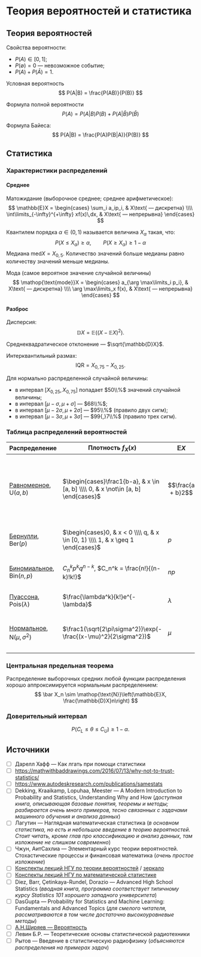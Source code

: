 # Теория вероятностей и статистика

## Теория вероятностей

Свойства вероятности:
- $P(A) \in [0, 1]$;
- $P(\emptyset) = 0$ — невозможное событие;
- $P(A) + P(\bar A) = 1$.

Условная вероятность
$$
  P(A|B) = \frac{P(AB)}{P(B)}
$$

Формула полной вероятности
$$
  P(A) = P(A|B)P(B) + P(A|\bar B)P(\bar B)
$$

Формула Байеса:
$$
  P(A|B) = \frac{P(A)P(B|A)}{P(B)}
$$


## Статистика

### Характеристики распределений

#### Среднее

Матожидание (выборочное среднее; среднее арифметическое):
$$
  \mathbb{E}X =
  \begin{cases}
    \sum_i a_ip_i, & X\text{ — дискретна} \\\\
    \int\limits_{-\infty}^{+\infty} xf(x)\,dx, & X\text{ — непрерывна}
  \end{cases}
$$

Квантилем порядка $\alpha \in (0, 1)$ называется величина $X_{\alpha}$ такая, что:
$$
  P(X\leq X_{\alpha}) \geq \alpha, \qquad
  P(X\geq X_{\alpha}) \geq 1 - \alpha
$$
Медиана $\mathop{\text{med}}X = X_{0{,}5}$.
Количество значений больше медианы равно количеству значений меньше медианы.

Мода (самое вероятное значение случайной величины)
$$
  \mathop{\text{mode}}X =
  \begin{cases}
    a_{\arg \max\limits_i p_i}, & X\text{ — дискретна} \\\\
    \arg \max\limits_x f(x), & X\text{ — непрерывна}
  \end{cases}
$$

#### Разброс

Дисперсия:
$$
  \mathbb{D}X = \mathbb{E}\left((X - \mathbb{E}X)^2\right).
$$

Среднеквадратическое отклонение — $\sqrt{\mathbb{D}X}$.

Интерквантильный размах:
$$
  \text{IQR} = X_{0{,}75} - X_{0{,}25}.
$$

Для нормально распределенной случайной величины:
- в интервал $[X_{0{,}25}, X_{0{,}75}]$ попадает $50\\%$ значений случайной величины;
- в интервал $[\mu-\sigma, \mu+\sigma]$ — $68\\%$;
- в интервал $[\mu-2\sigma, \mu+2\sigma]$ — $95\\%$ (правило двух сигм);
- в интервал $[\mu-3\sigma, \mu+3\sigma]$ — $99{,}7\\%$ (правило трех сигм).

### Таблица распределений вероятностей

Распределение | Плотность $f_X(x)$ | $\mathbb{E}X$ | $\mathbb{D}X$ | Пример
------------- | ------------------ | ------------- | ------------- | ------
[Равномерное](https://ru.wikipedia.org/wiki/Непрерывное_равномерное_распределение), $\mathop{\text{U}}(a, b)$ | $\begin{cases}\frac1{b-a}, & x \in [a, b] \\\\ 0, & x \not\in [a, b] \end{cases}$ | $$\frac{a + b}2$$ | $$\frac{(b - a)^2}{12}$$ | Красный свет на светофоре будет гореть в течение промежутка времени от $0$ до $30$ секунд с равной вероятностью
[Бернулли](https://ru.wikipedia.org/wiki/Распределение_Бернулли), $\mathop{\text{Ber}}(p)$ | $\begin{cases}0, & x < 0 \\\\ q, & x \in [0, 1) \\\\ 1, & x \geq 1 \end{cases}$ | $p$ | $pq$ | Выпадение орла при подбрасывании монетки
[Биномиальное](https://ru.wikipedia.org/wiki/Биномиальное_распределение), $\mathop{\text{Bin}}(n, p)$ | $C_n^kp^kq^{n-k}$, $C_n^k = \frac{n!}{(n-k)!k!}$ | $np$ | $npq$ | Попадание в баскетбольное кольцо $k$ раз из $n$
[Пуассона](https://ru.wikipedia.org/wiki/Распределение_Пуассона), $\mathop{\text{Pois}}(\lambda)$ | $\frac{\lambda^k}{k!}e^{-\lambda}$ | $\lambda$ | $\lambda$ | В булке находится $k$ изюминок
[Нормальное](https://ru.wikipedia.org/wiki/Нормальное_распределение), $\mathop{\text{N}}(\mu, \sigma^2)$ | $\frac1{\sqrt{2\pi\sigma^2}}\exp(-\frac{(x-\mu)^2}{2\sigma^2})$ | $\mu$ | $\sigma^2$ | Время прихода на работу (примерно одинаково, но варьируется)

### Центральная предельная теорема

Распределение выборочных средних любой функции распределения хорошо аппроксимируется нормальным распределением:
$$
  \bar X_n \sim \mathop{\text{N}}\left(\mathbb{E}X, \frac{\mathbb{D}X}n\right)
$$

### Доверительный интервал
$$
  P(C_L \leq \theta \leq C_U) \geq 1 -\alpha.
$$


## Источники
- [ ] Дарелл Хафф — Как лгать при помощи статистики
- [ ] https://mathwithbaddrawings.com/2016/07/13/why-not-to-trust-statistics/
- [ ] https://www.autodeskresearch.com/publications/samestats
- [ ] Dekking, Kraaikamp, Lopuhaa, Meester — A Modern Introduction to Probability and Statistics, Understanding Why and How (_доступная книга, описывающая базовые понятия, теоремы и методы; разбирается очень много примеров, тесно связанных с задачами машинного обучения и анализа данных_)
- [ ] Лагутин — Наглядная математическая статистика (_в основном статистика, но есть и небольшое введение в теорию вероятностей. Стоит читать, кроме глав про классификацию и анализ данных, там изложение не слишком современно_)
- [ ] Чжун, АитСахлиа — Элементарный курс теории вероятностей. Стохастические процессы и финансовая математика (_очень простое изложение_)
- [ ] [Конспекты лекций НГУ по теории вероятностей](http://www.nsu.ru/mmf/tvims/chernova/tv/tv_nsu07.pdf) / [зеркало](http://pythagoras.ucoz.ru/Bibliography/LecturesChernova.pdf)
- [ ] [Конспекты лекций НГУ по математической статистике](http://www.nsu.ru/mmf/tvims/chernova/ms/ms_nsu07.pdf)
- [ ] Diez, Barr, Çetinkaya-Rundel, Dorazio — Advanced High School Statistics (_вводная книга, программа соответствует типичному курсу Statistics 101 хорошего западного университета_)
- [ ] DasGupta — Probability for Statistics and Machine Learning: Fundamentals and Advanced Topics (_для смелого читателя, рассматриваются в том числе достаточно высокоуровневые методы_)
- [ ] [А.Н.Ширяев — Вероятность](http://www.booksshare.net/books/physics/shiryaev-an/1957/files/veroyatnost1957.pdf)
- [ ] Левин Б.Р. — Теоретические основы статистической радиотехники
- [ ] Рытов — Введение в статистическую радиофизику (_объясняются распределения на примерах задач_)